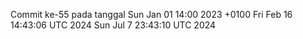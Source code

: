 Commit ke-55 pada tanggal Sun Jan 01 14:00 2023 +0100
Fri Feb 16 14:43:06 UTC 2024
Sun Jul  7 23:43:10 UTC 2024
